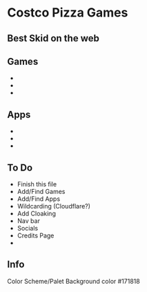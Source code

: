 # Costco Pizza Games
## Best Skid on the web

## Games
- 
- 
- 


## Apps
-
-
-

## To Do
- Finish this file
- Add/Find Games
- Add/Find Apps
- Wildcarding (Cloudflare?)
- Add Cloaking
- Nav bar
- Socials
- Credits Page
- 

## Info
Color Scheme/Palet
Background color #171818

